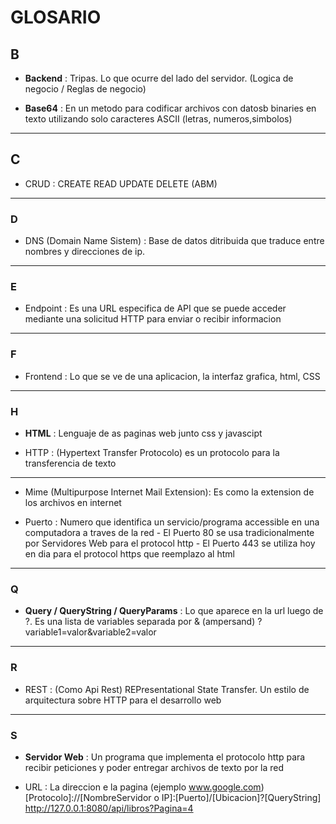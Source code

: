 # GLOSARIO

## B 

* **Backend** : Tripas. Lo que ocurre del lado del servidor. (Logica de negocio / Reglas de negocio)

* **Base64** : En un metodo para codificar archivos con datosb binaries en texto utilizando solo caracteres ASCII (letras, numeros,simbolos)

---

## C

* CRUD : CREATE READ UPDATE DELETE  (ABM)
---
### D

* DNS (Domain Name Sistem) : Base de datos ditribuida que traduce entre nombres y direcciones de ip.

---
### E

* Endpoint : Es una URL especifica de API que se puede acceder mediante una solicitud HTTP para enviar o recibir informacion

---
### F

* Frontend : Lo que se ve de una aplicacion, la interfaz grafica, html, CSS
---
### H

* **HTML** : Lenguaje de as paginas web junto css y javascipt

* HTTP : (Hypertext Transfer Protocolo) es un protocolo para la transferencia de texto

---

* Mime (Multipurpose Internet Mail Extension): Es como la extension de los archivos en internet 

* Puerto : Numero que identifica un servicio/programa accessible en una computadora a traves de la red
           - El Puerto 80 se usa tradicionalmente por Servidores Web para el protocol http
           - El Puerto 443 se utiliza hoy en dia para el protocol https que reemplazo al html

---
### Q

* **Query / QueryString / QueryParams** : Lo que aparece en la url luego de ?.
                                      Es una lista de variables separada por & (ampersand)
                                      ?variable1=valor&variable2=valor
---
### R

* REST : (Como Api Rest) REPresentational State Transfer. Un estilo de arquitectura sobre HTTP para el desarrollo web

---
### S

* **Servidor Web** : Un programa que implementa el protocolo http para recibir peticiones y poder entregar archivos de texto por la red

* URL : La direccion e la pagina (ejemplo www.google.com)
        [Protocolo]://[NombreServidor o IP]:[Puerto]/[Ubicacion]?[QueryString]
        http://127.0.0.1:8080/api/libros?Pagina=4

